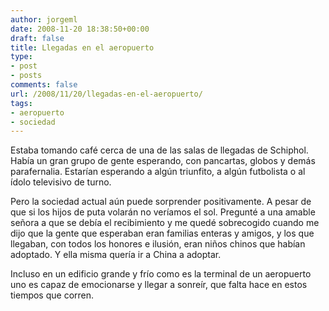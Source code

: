 ```yaml
---
author: jorgeml
date: 2008-11-20 18:38:50+00:00
draft: false
title: Llegadas en el aeropuerto
type: 
- post
- posts
comments: false
url: /2008/11/20/llegadas-en-el-aeropuerto/
tags:
- aeropuerto
- sociedad
---
```


Estaba tomando café cerca de una de las salas de llegadas de Schiphol. Había un gran grupo de gente esperando, con pancartas, globos y demás parafernalia. Estarían esperando a algún triunfito, a algún futbolista o al ídolo televisivo de turno.

Pero la sociedad actual aún puede sorprender positivamente. A pesar de que si los hijos de puta volarán no veríamos el sol. Pregunté a una amable señora a que se debía el recibimiento y me quedé sobrecogido cuando me dijo que la gente que esperaban eran familias enteras y amigos, y los que llegaban, con todos los honores e ilusión, eran niños chinos que habían adoptado. Y ella misma quería ir a China a adoptar.

Incluso en un edificio grande y frío como es la terminal de un aeropuerto uno es capaz de emocionarse y llegar a sonreír, que falta hace en estos tiempos que corren.
